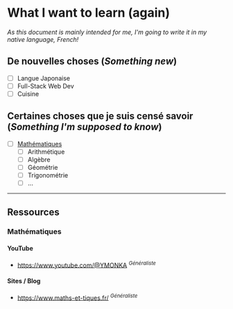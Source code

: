 # What I want to learn (again)

_As this document is mainly intended for me, I'm going to write it in my native language, French!_

## De nouvelles choses (_Something new_)

- [ ] Langue Japonaise
- [ ] Full-Stack Web Dev
- [ ] Cuisine

## Certaines choses que je suis censé savoir (_Something I'm supposed to know_)

- [ ] [Mathématiques](#mathématiques)
  - [ ] Arithmétique
  - [ ] Algèbre
  - [ ] Géométrie
  - [ ] Trigonométrie
  - [ ] ...
     
----

## Ressources

### Mathématiques

#### YouTube

- https://www.youtube.com/@YMONKA <sup>_Généraliste_</sup>

#### Sites / Blog

- https://www.maths-et-tiques.fr/ <sup>_Généraliste_</sup>
